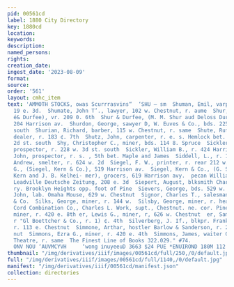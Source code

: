 ```yaml
---
pid: 00561cd
label: 1880 City Directory
key: 1880cd
location: 
keywords: 
description: 
named_persons: 
rights: 
creation_date: 
ingest_date: '2023-08-09'
format: 
source: 
order: '561'
layout: cmhc_item
text: 'AMMOTH STOCKS, owas Scurrrasvins“  ‘SHU — sm  Shuman, Emil, varpenter, r, rear
  19 e. 3d.  Shumate, John T’., lawyer, 102 w. Chestnut, r. aume  Shur, M. M., (Shur
  é& Durfee), vr. 209 0. 6th  Shur & Durfee, (M. M. Shur aud Deloss Durfee), jewelers,
  204 Harrison av.  Shurdon, George, sawyer D, W. Euves & Co., bds. 225 w. 2d st.
  south  Shurian, Richard, barber, 115 w. Chestnut, r. same  Shute, Rufus, lumber
  dealer, r. 183 ¢. 7th  Shutz, John, carpenter, r. e. s. Hemlock bet. Chestnut and
  2d st. south  Shy, Christopher C., miner, bds. 114 8. Spruce  Sickler, John R.,
  prospector, r. 228 w. 3d st. south  Sickler, William B., r. 424 Harrison av.  Sickville,
  John, prospector, r. s. , 5th bet. Maple and James  Siddell, L., r. 185 w. 4th  Siegel,
  Andrew, smelter, r. 624 w. 2d  Siegel, F. W., printer, r. rear 212 w. 3d  Siegel,
  G., (Siegel, Kern & Co.}, 519 Harrison av.  Siegel, Kern & Co., (G. Siegel, Adolph
  Kern and J. B. Kelhei- mer), grocers, 619 Harrison avy.  pecan William, printer
  Leadville Deutsche Zeitung, 208 e. 3d  Siepert, August, blksmith Charles Leitzmann,
  ry. Brooklyn Heights opp. foot of Pine  Sievers, George, bds. 529 w. Chestunt  Sievers,
  John, lab. Omaha Mouse, 629 w. Chestnut  Signor, Charles T., salesman O. i. Harris
  & Co.  Silks, George, miner, r. 144 w.  Silsby, George, miner, r. head e. ee  Silver
  Cord Combination Co,, Charles L. Work, supt., Chestnut. ne. cor. Pine  Silver, James,
  miner, r. 420 e. 8th er, Lewis G., miner, r, 626 w. Chestnut  er, Sam. D., pkekp!
  r "Gl Boettcher & Co., r. 1) ¢. 4th  Silverberg, J. If., blkpr. Frankle & Butler,
  r. 113 e. Chestnut  Simmone, Arthar, hostler Barlow & Sanderson, r. 207 w. Chest-
  nut  Simmons, Ezra G., miner, r. 420 e. 4th  Simmons, James, waiter Grand Central
  Theatre, r. same  The Finest Line of Books 322.029." #74.                 ‘cn “THES
  ONV NOU ‘AUVMCYVH     ‘wong inuyeeuD 3663 $24 PUE *ENUIROND 180M 112 “ALATA          '
thumbnail: "/img/derivatives/iiif/images/00561cd/full/250,/0/default.jpg"
full: "/img/derivatives/iiif/images/00561cd/full/1140,/0/default.jpg"
manifest: "/img/derivatives/iiif/00561cd/manifest.json"
collection: directories
---
```

